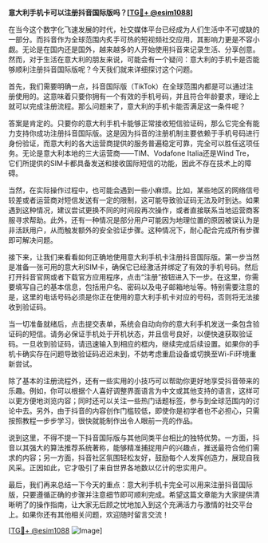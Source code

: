 **意大利手机卡可以注册抖音国际版吗？[[TG💪+ @esim1088](https://t.me/s/esim1088)]**

在当今这个数字化飞速发展的时代，社交媒体平台已经成为人们生活中不可或缺的一部分。而抖音作为全球范围内炙手可热的短视频社交应用，其影响力更是不容小觑。无论是在国内还是国外，越来越多的人开始使用抖音来记录生活、分享创意。然而，对于生活在意大利的朋友来说，可能会有一个疑问：意大利的手机卡是否能够顺利注册抖音国际版呢？今天我们就来详细探讨这个问题。

首先，我们需要明确一点，抖音国际版（TikTok）在全球范围内都是可以通过注册使用的。这意味着只要你拥有一个有效的手机号码，并且符合年龄要求，理论上就可以完成注册流程。那么问题来了，意大利的手机卡能否满足这一条件呢？

答案是肯定的。只要你的意大利手机卡能够正常接收短信验证码，那么它完全有能力支持你成功注册抖音国际版。这是因为抖音的注册机制主要依赖于手机号码进行身份验证，而意大利的各大运营商提供的服务普遍稳定可靠，完全可以胜任这项任务。无论是意大利本地的三大运营商——TIM、Vodafone Italia还是Wind Tre，它们所提供的SIM卡都具备发送和接收国际短信的功能，因此不存在技术上的障碍。

当然，在实际操作过程中，也可能会遇到一些小麻烦。比如，某些地区的网络信号较差或者运营商对短信发送有一定的限制，这可能导致验证码无法及时到达。如果遇到这种情况，建议尝试更换不同的时间段再次操作，或者直接联系当地运营商客服寻求帮助。此外，还有一种情况是部分用户可能因为地理位置的原因被误认为是非活跃用户，从而触发额外的安全验证步骤。这种情况下，耐心配合完成所有步骤即可解决问题。

接下来，让我们来看看如何正确地使用意大利手机卡注册抖音国际版。第一步当然是准备一张可用的意大利SIM卡，确保它已经激活并绑定了有效的手机号码。然后打开抖音官网或者下载官方应用程序，点击“注册”按钮进入下一步。在这里，你需要填写自己的基本信息，包括用户名、密码以及电子邮箱地址等。特别需要注意的是，这里的电话号码必须是你正在使用的意大利手机卡对应的号码，否则将无法接收到验证码。

当一切准备就绪后，点击提交表单，系统会自动向你的意大利手机发送一条包含验证码的短信。请务必保证手机处于开机状态，并且信号良好，以便快速获取验证码。一旦收到验证码，请迅速输入到相应的框内，继续完成后续设置。如果你的手机卡确实存在问题导致验证码迟迟未到，不妨考虑重启设备或切换至Wi-Fi环境重新尝试。

除了基本的注册流程外，还有一些实用的小技巧可以帮助你更好地享受抖音带来的乐趣。例如，你可以根据个人喜好调整界面语言为中文或其他支持的语言，这样可以更方便地浏览内容；同时还可以关注一些热门话题标签，参与到全球范围内的讨论中去。另外，由于抖音的内容创作门槛较低，即使你是初学者也不必担心，只需按照教程一步步学习，很快就能制作出令人眼前一亮的作品。

说到这里，不得不提一下抖音国际版与其他同类平台相比的独特优势。一方面，抖音以其强大的算法推荐系统著称，能够精准捕捉用户的兴趣点，推送最符合他们需求的内容；另一方面，抖音社区氛围轻松友好，鼓励每个人发挥创造力，展现自我风采。正因如此，它才吸引了来自世界各地数以亿计的忠实用户。

最后，我们再来总结一下今天的重点：意大利手机卡完全可以用来注册抖音国际版，只要遵循正确的步骤并注意细节即可顺利完成。希望这篇文章能为大家提供清晰明了的操作指南，让大家无后顾之忧地加入到这个充满活力与激情的社交平台上。如果你还有其他相关问题，欢迎随时留言交流！

[[TG💪+ @esim1088](https://t.me/s/esim1088) ![Image](https://i.postimg.cc/4NQfJmqS/Snipaste-2025-05-13-00-14-12.png)]